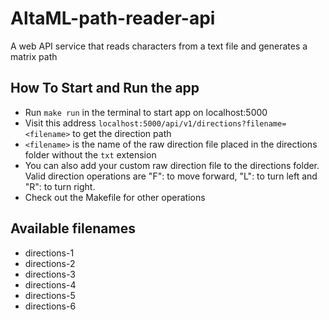 # AltaML-path-reader-api
A web API service that reads characters from a text file and generates a matrix path

## How To Start and Run the app
- Run `make run` in the terminal to start app on localhost:5000
- Visit this address `localhost:5000/api/v1/directions?filename=<filename>` to get the direction path
- `<filename>` is the name of the raw direction file placed in the directions folder without the `txt` extension
- You can also add your custom raw direction file to the directions folder. Valid direction operations are "F": to move forward, "L": to turn left and "R": to turn right.
- Check out the Makefile for other operations

## Available filenames
- directions-1
- directions-2
- directions-3
- directions-4
- directions-5
- directions-6
